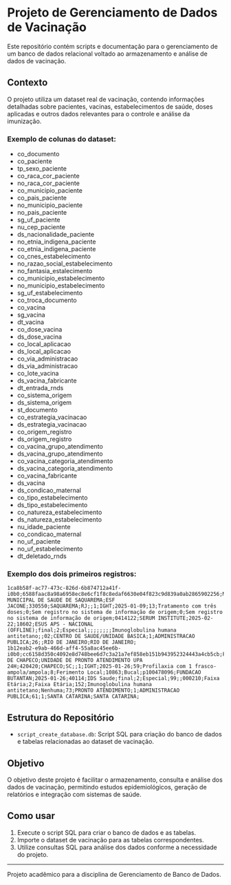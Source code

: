 # Projeto de Gerenciamento de Dados de Vacinação

Este repositório contém scripts e documentação para o gerenciamento de um banco de dados relacional voltado ao armazenamento e análise de dados de vacinação.

## Contexto
O projeto utiliza um dataset real de vacinação, contendo informações detalhadas sobre pacientes, vacinas, estabelecimentos de saúde, doses aplicadas e outros dados relevantes para o controle e análise da imunização.

### Exemplo de colunas do dataset:
- co_documento
- co_paciente
- tp_sexo_paciente
- co_raca_cor_paciente
- no_raca_cor_paciente
- co_municipio_paciente
- co_pais_paciente
- no_municipio_paciente
- no_pais_paciente
- sg_uf_paciente
- nu_cep_paciente
- ds_nacionalidade_paciente
- no_etnia_indigena_paciente
- co_etnia_indigena_paciente
- co_cnes_estabelecimento
- no_razao_social_estabelecimento
- no_fantasia_estalecimento
- co_municipio_estabelecimento
- no_municipio_estabelecimento
- sg_uf_estabelecimento
- co_troca_documento
- co_vacina
- sg_vacina
- dt_vacina
- co_dose_vacina
- ds_dose_vacina
- co_local_aplicacao
- ds_local_aplicacao
- co_via_administracao
- ds_via_administracao
- co_lote_vacina
- ds_vacina_fabricante
- dt_entrada_rnds
- co_sistema_origem
- ds_sistema_origem
- st_documento
- co_estrategia_vacinacao
- ds_estrategia_vacinacao
- co_origem_registro
- ds_origem_registro
- co_vacina_grupo_atendimento
- ds_vacina_grupo_atendimento
- co_vacina_categoria_atendimento
- ds_vacina_categoria_atendimento
- co_vacina_fabricante
- ds_vacina
- ds_condicao_maternal
- co_tipo_estabelecimento
- ds_tipo_estabelecimento
- co_natureza_estabelecimento
- ds_natureza_estabelecimento
- nu_idade_paciente
- co_condicao_maternal
- no_uf_paciente
- no_uf_estabelecimento
- dt_deletado_rnds

### Exemplo dos dois primeiros registros:

```
1ca8b58f-ac77-473c-826d-6b874712a41f-i0b0;6588faac8a98a6958ec8e6cf1f8c8edaf6630e04f823c9d839a0ab2865902256;M;01;BRANCA;330550;10;SAQUAREMA;BRASIL;RJ;28997;B;;;0271136;SECRETARIA MUNICIPAL DE SAUDE DE SAQUAREMA;ESF JACONE;330550;SAQUAREMA;RJ;;1;IGHT;2025-01-09;13;Tratamento com três doses;0;Sem registro no sistema de informação de origem;0;Sem registro no sistema de informação de origem;0414122;SERUM INSTITUTE;2025-02-22;18602;ESUS APS - NACIONAL (OFFLINE);final;2;Especial;;;;;;;;Imunoglobulina humana antitetano;;02;CENTRO DE SAUDE/UNIDADE BASICA;1;ADMINISTRACAO PUBLICA;26;;RIO DE JANEIRO;RIO DE JANEIRO;
1b12eab2-e9ab-466d-aff4-55a8ac45ee6b-i0b0;cc6158d350c4092e8d748bee6d7c3a21a7ef858eb151b943952324443a4cb5cb;F;01;BRANCA;420420;10;CHAPECO;BRASIL;SC;89805;B;;;7319428;MUNICIPIO DE CHAPECO;UNIDADE DE PRONTO ATENDIMENTO UPA 24H;420420;CHAPECO;SC;;1;IGHT;2025-01-26;59;Profilaxia com 1 frasco-ampola/ampola;8;Ferimento Local;10863;Bucal;p100478096;FUNDACAO BUTANTAN;2025-01-26;40114;IDS Saude;final;2;Especial;99;;000210;Faixa Etária;2;Faixa Etária;152;Imunoglobulina humana antitetano;Nenhuma;73;PRONTO ATENDIMENTO;1;ADMINISTRACAO PUBLICA;61;1;SANTA CATARINA;SANTA CATARINA;
```

## Estrutura do Repositório
- `script_create_database.db`: Script SQL para criação do banco de dados e tabelas relacionadas ao dataset de vacinação.

## Objetivo
O objetivo deste projeto é facilitar o armazenamento, consulta e análise dos dados de vacinação, permitindo estudos epidemiológicos, geração de relatórios e integração com sistemas de saúde.

## Como usar
1. Execute o script SQL para criar o banco de dados e as tabelas.
2. Importe o dataset de vacinação para as tabelas correspondentes.
3. Utilize consultas SQL para análise dos dados conforme a necessidade do projeto.

---

Projeto acadêmico para a disciplina de Gerenciamento de Banco de Dados.
